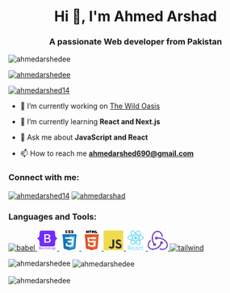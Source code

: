 <h1 align="center">Hi 👋, I'm Ahmed Arshad</h1>
<h3 align="center">A passionate Web developer from Pakistan</h3>

<p align="left"> <img src="https://komarev.com/ghpvc/?username=ahmedarshedee&label=Profile%20views&color=0e75b6&style=flat" alt="ahmedarshedee" /> </p>

<p align="left"> <a href="https://github.com/ryo-ma/github-profile-trophy"><img src="https://github-profile-trophy.vercel.app/?username=ahmedarshedee" alt="ahmedarshedee" /></a> </p>

<p align="left"> <a href="https://twitter.com/ahmedarshed14" target="blank"><img src="https://img.shields.io/twitter/follow/ahmedarshed14?logo=twitter&style=for-the-badge" alt="ahmedarshed14" /></a> </p>

- 🔭 I’m currently working on [The Wild Oasis](http://localhost:5173/checkin/6)

- 🌱 I’m currently learning **React and Next.js**

- 💬 Ask me about **JavaScript and React**

- 📫 How to reach me **ahmedarshed690@gmail.com**

<h3 align="left">Connect with me:</h3>
<p align="left">
<a href="https://twitter.com/ahmedarshed14" target="blank"><img align="center" src="https://raw.githubusercontent.com/rahuldkjain/github-profile-readme-generator/master/src/images/icons/Social/twitter.svg" alt="ahmedarshed14" height="30" width="40" /></a>
<a href="https://linkedin.com/in/ahmedarshad" target="blank"><img align="center" src="https://raw.githubusercontent.com/rahuldkjain/github-profile-readme-generator/master/src/images/icons/Social/linked-in-alt.svg" alt="ahmedarshad" height="30" width="40" /></a>
</p>

<h3 align="left">Languages and Tools:</h3>
<p align="left"> <a href="https://babeljs.io/" target="_blank" rel="noreferrer"> <img src="https://www.vectorlogo.zone/logos/babeljs/babeljs-icon.svg" alt="babel" width="40" height="40"/> </a> <a href="https://getbootstrap.com" target="_blank" rel="noreferrer"> <img src="https://raw.githubusercontent.com/devicons/devicon/master/icons/bootstrap/bootstrap-plain-wordmark.svg" alt="bootstrap" width="40" height="40"/> </a> <a href="https://www.w3schools.com/css/" target="_blank" rel="noreferrer"> <img src="https://raw.githubusercontent.com/devicons/devicon/master/icons/css3/css3-original-wordmark.svg" alt="css3" width="40" height="40"/> </a> <a href="https://www.w3.org/html/" target="_blank" rel="noreferrer"> <img src="https://raw.githubusercontent.com/devicons/devicon/master/icons/html5/html5-original-wordmark.svg" alt="html5" width="40" height="40"/> </a> <a href="https://developer.mozilla.org/en-US/docs/Web/JavaScript" target="_blank" rel="noreferrer"> <img src="https://raw.githubusercontent.com/devicons/devicon/master/icons/javascript/javascript-original.svg" alt="javascript" width="40" height="40"/> </a> <a href="https://reactjs.org/" target="_blank" rel="noreferrer"> <img src="https://raw.githubusercontent.com/devicons/devicon/master/icons/react/react-original-wordmark.svg" alt="react" width="40" height="40"/> </a> <a href="https://redux.js.org" target="_blank" rel="noreferrer"> <img src="https://raw.githubusercontent.com/devicons/devicon/master/icons/redux/redux-original.svg" alt="redux" width="40" height="40"/> </a> <a href="https://tailwindcss.com/" target="_blank" rel="noreferrer"> <img src="https://www.vectorlogo.zone/logos/tailwindcss/tailwindcss-icon.svg" alt="tailwind" width="40" height="40"/> </a> </p>

<p><img align="left" src="https://github-readme-stats.vercel.app/api/top-langs?username=ahmedarshedee&show_icons=true&locale=en&layout=compact" alt="ahmedarshedee" /></p>

<p>&nbsp;<img align="center" src="https://github-readme-stats.vercel.app/api?username=ahmedarshedee&show_icons=true&locale=en" alt="ahmedarshedee" /></p>

<p><img align="center" src="https://github-readme-streak-stats.herokuapp.com/?user=ahmedarshedee&" alt="ahmedarshedee" /></p>
